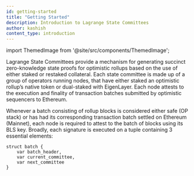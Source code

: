 ```yaml
---
id: getting-started
title: "Getting Started"
description: Introduction to Lagrange State Committees
author: kashish
content_type: introduction
---
```


import ThemedImage from '@site/src/components/ThemedImage';

Lagrange State Committees provide a mechanism for generating succinct zero-knowledge state proofs for optimistic rollups based on the use of either staked or restaked collateral. Each state committee is made up of a group of operators running nodes, that have either staked an optimistic rollup’s native token or dual-staked with EigenLayer. Each node attests to the execution and finality of transaction batches submitted by optimistic sequencers to Ethereum.

Whenever a batch consisting of rollup blocks is considered either safe (OP stack) or has had its corresponding transaction batch settled on Ethereum (Mainnet), each node is required to attest to the batch of blocks using its BLS key.
Broadly, each signature is executed on a tuple containing 3 essential elements:

```
struct batch {
    var batch_header,
    var current_committee,
    var next_committee
}
```

<ThemedImage 
  lightSrc="/img/state-committee-light.png" 
  darkSrc="/img/state-committee-dark.png" 
  alt="State Committee Architecture Diagram"
/>
